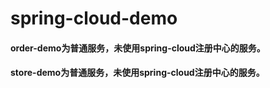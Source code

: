 # spring-cloud-demo 
#### order-demo为普通服务，未使用spring-cloud注册中心的服务。
#### store-demo为普通服务，未使用spring-cloud注册中心的服务。
